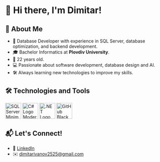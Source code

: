 # 👋 Hi there, I'm Dimitar! 

## 🚀 About Me
- 🌟 Database Developer with experience in SQL Server, database optimization, and backend development.
- 🎓 Bachelor Informatics at **Plovdiv University**.
- 📅 22 years old.
- 💻 Passionate about software development, database design and AI.
- 🛠️ Always learning new technologies to improve my skills.

## 🛠️ Technologies and Tools
<p align="left">
  <img src="https://www.svgrepo.com/show/303229/microsoft-sql-server-logo.svg" alt="SQL Server Minimal Logo" width="50"/>
  <img src="https://cdn.worldvectorlogo.com/logos/c--4.svg" alt="C# Logo Modern" width="50"/>
  <img src="https://upload.wikimedia.org/wikipedia/commons/e/ee/.NET_Core_Logo.svg" alt=".NET Logo" width="50"/>
  <img src="https://cdn.jsdelivr.net/gh/devicons/devicon/icons/github/github-original.svg" alt="GitHub Black Logo" width="50"/>
</p>

<!--
## 🏆 Achievements
- 🌟 Built and contributed to multiple university projects using design patterns.
- 📖 Created educational resources for beginner programmers.
- 🛡️ Junior Database Developer responsible for optimizing queries and designing scalable database schemas.
- 🏅 Open-source contributions in C# and Java projects.

## 🚧 My Projects
- [Plovdiv University Design Patterns](https://github.com/Dimitar32/Plovdiv_University_DesignPatternsProject)
- [Simple Drawing Application](https://github.com/Dimitar32/Plovdiv_University_DrawProject)
- [Database Optimization Project](https://github.com/Dimitar32/DatabaseOptimizationProject)
-->
## 📬 Let's Connect!
- 💼 [LinkedIn](https://www.linkedin.com/in/dimitar32/)
- ✉️ dimitarivanov2525@gmail.com
